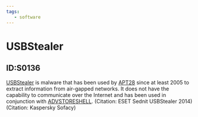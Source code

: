```yaml
---
tags:
   - software
---
```

# USBStealer
## ID:S0136
[USBStealer](/mitre/software/S0136) is malware that has been used by [APT28](/mitre/groups/G0007) since at least 2005 to extract information from air-gapped networks. It does not have the capability to communicate over the Internet and has been used in conjunction with [ADVSTORESHELL](/mitre/software/S0045). (Citation: ESET Sednit USBStealer 2014) (Citation: Kaspersky Sofacy)
